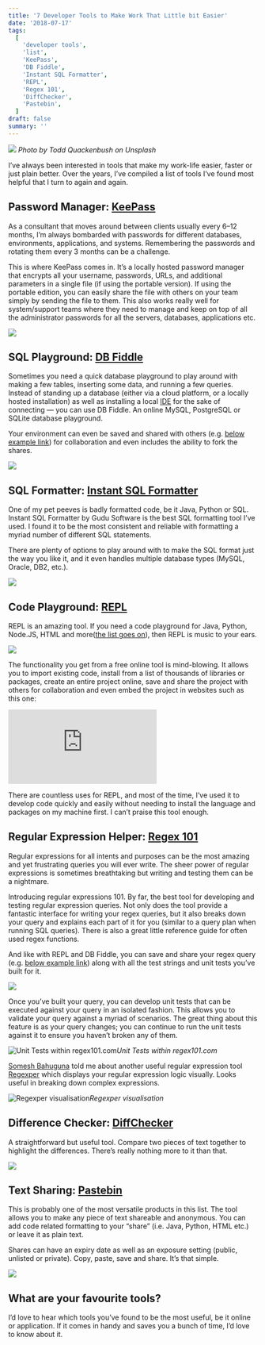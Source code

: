 ```yaml
---
title: '7 Developer Tools to Make Work That Little bit Easier'
date: '2018-07-17'
tags:
  [
    'developer tools',
    'list',
    'KeePass',
    'DB Fiddle',
    'Instant SQL Formatter',
    'REPL',
    'Regex 101',
    'DiffChecker',
    'Pastebin',
  ]
draft: false
summary: ''
---
```


![](https://miro.medium.com/max/1400/0*6FoE1am_Vr4FRAJD)
_Photo by Todd Quackenbush on Unsplash_

I’ve always been interested in tools that make my work-life easier, faster or just plain better. Over the years, I’ve compiled a list of tools I’ve found most helpful that I turn to again and again.

## Password Manager: [KeePass](https://keepass.info/)

As a consultant that moves around between clients usually every 6–12 months, I’m always bombarded with passwords for different databases, environments, applications, and systems. Remembering the passwords and rotating them every 3 months can be a challenge.

This is where KeePass comes in. It’s a locally hosted password manager that encrypts all your username, passwords, URLs, and additional parameters in a single file (if using the portable version). If using the portable edition, you can easily share the file with others on your team simply by sending the file to them. This also works really well for system/support teams where they need to manage and keep on top of all the administrator passwords for all the servers, databases, applications etc.

![](https://cdn-images-1.medium.com/max/2000/0*7lQ4OD-IrAJ-roGO.png)

## SQL Playground: [DB Fiddle](https://www.db-fiddle.com/)

Sometimes you need a quick database playground to play around with making a few tables, inserting some data, and running a few queries. Instead of standing up a database (either via a cloud platform, or a locally hosted installation) as well as installing a local [IDE](https://en.wikipedia.org/wiki/Integrated_development_environment) for the sake of connecting — you can use DB Fiddle. An online MySQL, PostgreSQL or SQLite database playground.

Your environment can even be saved and shared with others (e.g. [below example link](https://www.db-fiddle.com/f/kyaXR8R7ysPvyYnUSuWnMB/0)) for collaboration and even includes the ability to fork the shares.

![](https://cdn-images-1.medium.com/max/5332/1*g1EiXQ_a0wHVt-RNnJSU8w.png)

## SQL Formatter: [Instant SQL Formatter](http://www.dpriver.com/pp/sqlformat.htm)

One of my pet peeves is badly formatted code, be it Java, Python or SQL. Instant SQL Formatter by Gudu Software is the best SQL formatting tool I’ve used. I found it to be the most consistent and reliable with formatting a myriad number of different SQL statements.

There are plenty of options to play around with to make the SQL format just the way you like it, and it even handles multiple database types (MySQL, Oracle, DB2, etc.).

![](https://cdn-images-1.medium.com/max/5332/1*74ob9msHr8D_dlpRp2Xbrw.png)

## Code Playground: [REPL](https://repl.it/)

REPL is an amazing tool. If you need a code playground for Java, Python, Node.JS, HTML and more([the list goes on](https://repl.it/languages)), then REPL is music to your ears.

![](https://cdn-images-1.medium.com/max/5332/1*RcME4YPpA8n593Rz6oWOaA.png)

The functionality you get from a free online tool is mind-blowing. It allows you to import existing code, install from a list of thousands of libraries or packages, create an entire project online, save and share the project with others for collaboration and even embed the project in websites such as this one:

<iframe src="https://medium.com/media/d80b1b036fa57154ee5068e7ea5b2895" frameborder="0"></iframe>

There are countless uses for REPL, and most of the time, I’ve used it to develop code quickly and easily without needing to install the language and packages on my machine first. I can’t praise this tool enough.

## Regular Expression Helper: [Regex 101](https://regex101.com/)

Regular expressions for all intents and purposes can be the most amazing and yet frustrating queries you will ever write. The sheer power of regular expressions is sometimes breathtaking but writing and testing them can be a nightmare.

Introducing regular expressions 101. By far, the best tool for developing and testing regular expression queries. Not only does the tool provide a fantastic interface for writing your regex queries, but it also breaks down your query and explains each part of it for you (similar to a query plan when running SQL queries). There is also a great little reference guide for often used regex functions.

And like with REPL and DB Fiddle, you can save and share your regex query (e.g. [below example link](https://regex101.com/r/nq07h1/4)) along with all the test strings and unit tests you’ve built for it.

![](https://cdn-images-1.medium.com/max/5332/1*inyQkeN3x1PtwdfuHPR8Qg.png)

Once you’ve built your query, you can develop unit tests that can be executed against your query in an isolated fashion. This allows you to validate your query against a myriad of scenarios. The great thing about this feature is as your query changes; you can continue to run the unit tests against it to ensure you haven’t broken any of them.

![Unit Tests within regex101.com](https://cdn-images-1.medium.com/max/5332/1*PP5EMVjZw2BisEYxklazcg.png)_Unit Tests within regex101.com_

[Somesh Bahuguna](undefined) told me about another useful regular expression tool [Regexper](https://regexper.com/) which displays your regular expression logic visually. Looks useful in breaking down complex expressions.

![Regexper visualisation](https://cdn-images-1.medium.com/max/2000/1*UdK3lE8wD83SHJSu-Gj5xA.png)_Regexper visualisation_

## Difference Checker: [DiffChecker](https://www.diffchecker.com/)

A straightforward but useful tool. Compare two pieces of text together to highlight the differences. There’s really nothing more to it than that.

![](https://cdn-images-1.medium.com/max/5332/1*VOMPxKriRTMJWIN8s1Qb7Q.png)

## Text Sharing: [Pastebin](https://pastebin.com/)

This is probably one of the most versatile products in this list. The tool allows you to make any piece of text shareable and anonymous. You can add code related formatting to your “share” (i.e. Java, Python, HTML etc.) or leave it as plain text.

Shares can have an expiry date as well as an exposure setting (public, unlisted or private). Copy, paste, save and share. It’s that simple.

![](https://cdn-images-1.medium.com/max/5332/1*qMEh-wDmAIZxr3bjovTBEQ.png)

## What are your favourite tools?

I’d love to hear which tools you’ve found to be the most useful, be it online or application. If it comes in handy and saves you a bunch of time, I’d love to know about it.
